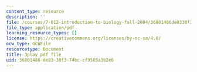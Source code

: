 ```yaml
---
content_type: resource
description: ''
file: /courses/7-012-introduction-to-biology-fall-2004/36801486de0330f374bccf9585a3b2e6_N2jFzZA1e14.pdf
file_type: application/pdf
learning_resource_types: []
license: https://creativecommons.org/licenses/by-nc-sa/4.0/
ocw_type: OCWFile
resourcetype: Document
title: 3play pdf file
uid: 36801486-de03-30f3-74bc-cf9585a3b2e6
---
```

